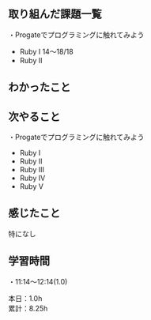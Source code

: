## 取り組んだ課題一覧
・Progateでプログラミングに触れてみよう
- Ruby I 14〜18/18
- Ruby II

## わかったこと　　

## 次やること　　
・Progateでプログラミングに触れてみよう 
- Ruby I
- Ruby II
- Ruby III
- Ruby IV
- Ruby V

## 感じたこと
特になし

## 学習時間
・11:14〜12:14(1.0)  

本日：1.0h  
累計：8.25h


